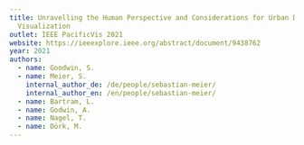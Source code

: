 ```yaml
---
title: Unravelling the Human Perspective and Considerations for Urban Data
  Visualization
outlet: IEEE PacificVis 2021
website: https://ieeexplore.ieee.org/abstract/document/9438762
year: 2021
authors:
  - name: Goodwin, S.
  - name: Meier, S.
    internal_author_de: /de/people/sebastian-meier/
    internal_author_en: /en/people/sebastian-meier/
  - name: Bartram, L.
  - name: Godwin, A.
  - name: Nagel, T.
  - name: Dörk, M.
---
```

